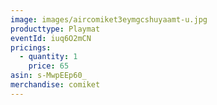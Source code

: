 ```yaml
---
image: images/aircomiket3eymgcshuyaamt-u.jpg
producttype: Playmat
eventId: iuq6O2mCN
pricings:
  - quantity: 1
    price: 65
asin: s-MwpEEp60_
merchandise: comiket
---
```

